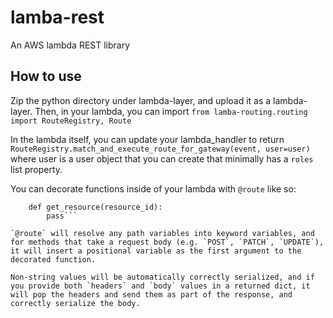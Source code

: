 # lamba-rest
 An AWS lambda REST library

## How to use

Zip the python directory under lambda-layer, and upload it as a lambda-layer. Then, in your lambda, you can import `from lamba-routing.routing import RouteRegistry, Route`

In the lambda itself, you can update your lambda_handler to return `RouteRegistry.match_and_execute_route_for_gateway(event, user=user)` where user is a user object that you can create that minimally has a `roles` list property.

You can decorate functions inside of your lambda with `@route` like so:

```@route("/path_to_resource/{resource_id}", "GET", required_roles=['user'])
    def get_resource(resource_id):
        pass```

`@route` will resolve any path variables into keyword variables, and for methods that take a request body (e.g. `POST`, `PATCH`, `UPDATE`), it will insert a positional variable as the first argument to the decorated function.

Non-string values will be automatically correctly serialized, and if you provide both `headers` and `body` values in a returned dict, it will pop the headers and send them as part of the response, and correctly serialize the body.
